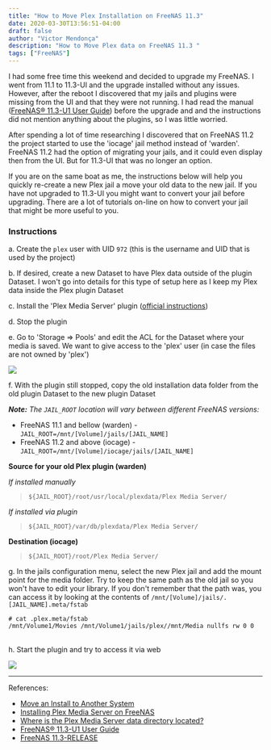 ```yaml
---
title: "How to Move Plex Installation on FreeNAS 11.3"
date: 2020-03-30T13:56:51-04:00
draft: false
author: "Victor Mendonça"
description: "How to Move Plex data on FreeNAS 11.3 "
tags: ["FreeNAS"]
---
```


I had some free time this weekend and decided to upgrade my FreeNAS. I went from 11.1 to 11.3-UI and the upgrade installed without any issues. However, after the reboot I discovered that my jails and plugins were missing from the UI and that they were not running. I had read the manual ([FreeNAS® 11.3-U1 User Guide](https://www.ixsystems.com/documentation/freenas/11.3-U1/freenas.html)) before the upgrade and and the instructions did not mention anything about the plugins, so I was little worried.

After spending a lot of time researching I discovered that on FreeNAS 11.2 the project started to use the 'iocage' jail method instead of 'warden'. FreeNAS 11.2 had the option of migrating your jails, and it could even display then from the UI. But for 11.3-UI that was no longer an option.

If you are on the same boat as me, the instructions below will help you quickly re-create a new Plex jail a move your old data to the new jail. If you have not upgraded to 11.3-UI you might want to convert your jail before upgrading. There are a lot of tutorials on-line on how to convert your jail that might be more useful to you.

### Instructions

a. Create the `plex` user with UID `972` (this is the username and UID that is used by the project)

b. If desired, create a new Dataset to have Plex data outside of the plugin Dataset. I won't go into details for this type of setup here as I keep my Plex data inside the Plex plugin Dataset

c. Install the 'Plex Media Server' plugin ([official instructions](https://support.plex.tv/articles/installing-plex-media-server-on-freenas/))

d. Stop the plugin

e. Go to 'Storage => Pools' and edit the ACL for the Dataset where your media is saved. We want to give access to the 'plex' user (in case the files are not owned by 'plex')

![](/img/how-to-move-plex-installation-on-freenas/ACL.png)

f. With the plugin still stopped, copy the old installation data folder from the old plugin Dataset to the new plugin Dataset

_**Note:** The `JAIL_ROOT` location will vary between different FreeNAS versions:_

+ FreeNAS 11.1 and bellow (warden) - `JAIL_ROOT=/mnt/[Volume]/jails/[JAIL_NAME]`
+ FreeNAS 11.2 and above (iocage) - `JAIL_ROOT=/mnt/[Volume]/iocage/jails/[JAIL_NAME]`

**Source for your old Plex plugin (warden)**

_If installed manually_

> `${JAIL_ROOT}/root/usr/local/plexdata/Plex Media Server/`

_If installed via plugin_

> `${JAIL_ROOT}/var/db/plexdata/Plex Media Server/`

**Destination (iocage)**

> `${JAIL_ROOT}/root/Plex Media Server/`

g. In the jails configuration menu, select the new Plex jail and add the mount point for the media folder. Try to keep the same path as the old jail so you won't have to edit your library. If you don't remember that the path was, you can access it by looking at the contents of `/mnt/[Volume]/jails/.[JAIL_NAME].meta/fstab`

```
# cat .plex.meta/fstab
/mnt/Volume1/Movies /mnt/Volume1/jails/plex//mnt/Media nullfs rw 0 0
```
<br>
h. Start the plugin and try to access it via web

![](/img/how-to-move-plex-installation-on-freenas/manage.png)

- - -

References:

+ [Move an Install to Another System](https://support.plex.tv/articles/201370363-move-an-install-to-another-system/)
+ [Installing Plex Media Server on FreeNAS](https://support.plex.tv/articles/installing-plex-media-server-on-freenas/)
+ [Where is the Plex Media Server data directory located?](https://support.plex.tv/articles/202915258-where-is-the-plex-media-server-data-directory-located/)
+ [FreeNAS® 11.3-U1 User Guide](https://www.ixsystems.com/documentation/freenas/11.3-U1/freenas.html)
+ [FreeNAS 11.3-RELEASE](https://www.ixsystems.com/blog/library/freenas-11-3-release/)
